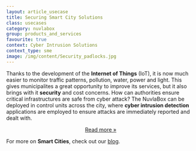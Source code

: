 ```yaml
---
layout: article_usecase
title: Securing Smart City Solutions
class: usecases
category: nuvlabox
group: products_and_services
favourite: true
context: Cyber Intrusion Solutions
context_type: sme
image: /img/content/Security_padlocks.jpg
---
```


Thanks to the development of the **Internet of Things** (IoT), it is now much easier to monitor traffic patterns, pollution, water, power and light. This gives municipalites a great opportunity to improve its services, but it also brings with it **security** and cost concerns. How can authorities ensure critical infrastructures are safe from cyber attack? The NuvlaBox can be deployed in control units across the city, where **cyber intrusion detection** applications are employed to ensure attacks are immediately reported and dealt with. 

<center>
  <p><a href="https://cdn2.hubspot.net/hubfs/475360/Data%20Pack/eGuides/Sixsq-eguides-Cyber-protection-for-critical-infrastructures.pdf" class="btn btn-primary btn-lg" role="button">Read more &raquo;</a></p>
</center>

For more on **Smart Cities**, check out our [blog](http://media.sixsq.com/blog/what-is-a-smart-city).
